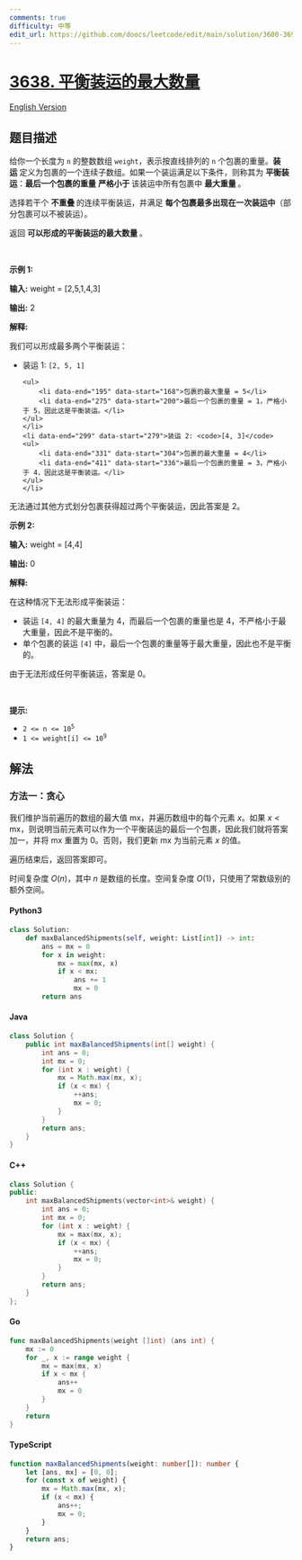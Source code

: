 ```yaml
---
comments: true
difficulty: 中等
edit_url: https://github.com/doocs/leetcode/edit/main/solution/3600-3699/3638.Maximum%20Balanced%20Shipments/README.md
---
```


<!-- problem:start -->

# [3638. 平衡装运的最大数量](https://leetcode.cn/problems/maximum-balanced-shipments)

[English Version](/solution/3600-3699/3638.Maximum%20Balanced%20Shipments/README_EN.md)

## 题目描述

<!-- description:start -->

<p data-end="365" data-start="23">给你一个长度为 <code data-end="76" data-start="73">n</code> 的整数数组 <code data-end="62" data-start="54">weight</code>，表示按直线排列的 <code data-end="109" data-start="106">n</code> 个包裹的重量。<b>装运</b>&nbsp;定义为包裹的一个连续子数组。如果一个装运满足以下条件，则称其为 <strong data-end="247" data-start="235">平衡装运</strong>：<strong data-end="284" data-start="269">最后一个包裹的重量</strong> <strong>严格小于&nbsp;</strong>该装运中所有包裹中&nbsp;<strong data-end="329" data-start="311">最大重量&nbsp;</strong>。</p>

<p data-end="528" data-start="371">选择若干个&nbsp;<strong data-end="406" data-start="387">不重叠&nbsp;</strong>的连续平衡装运，并满足&nbsp;<strong data-end="496" data-start="449">每个包裹最多出现在一次装运中</strong>（部分包裹可以不被装运）。</p>

<p data-end="587" data-start="507">返回 <strong data-end="545" data-start="518">可以形成的平衡装运的最大数量&nbsp;</strong>。</p>

<p>&nbsp;</p>

<p><strong class="example">示例 1:</strong></p>

<div class="example-block">
<p><strong>输入:</strong> <span class="example-io">weight = [2,5,1,4,3]</span></p>

<p><strong>输出:</strong> <span class="example-io">2</span></p>

<p><strong>解释:</strong></p>

<p data-end="136" data-start="62">我们可以形成最多两个平衡装运：</p>

<ul>
	<li data-end="163" data-start="140">装运 1: <code>[2, 5, 1]</code>

    <ul>
    	<li data-end="195" data-start="168">包裹的最大重量 = 5</li>
    	<li data-end="275" data-start="200">最后一个包裹的重量 = 1，严格小于 5，因此这是平衡装运。</li>
    </ul>
    </li>
    <li data-end="299" data-start="279">装运 2: <code>[4, 3]</code>
    <ul>
    	<li data-end="331" data-start="304">包裹的最大重量 = 4</li>
    	<li data-end="411" data-start="336">最后一个包裹的重量 = 3，严格小于 4，因此这是平衡装运。</li>
    </ul>
    </li>

</ul>

<p data-end="519" data-start="413">无法通过其他方式划分包裹获得超过两个平衡装运，因此答案是 2。</p>
</div>

<p><strong class="example">示例 2:</strong></p>

<div class="example-block">
<p><strong>输入:</strong> <span class="example-io">weight = [4,4]</span></p>

<p><strong>输出:</strong> <span class="example-io">0</span></p>

<p><strong>解释:</strong></p>

<p data-end="635" data-start="574">在这种情况下无法形成平衡装运：</p>

<ul>
	<li data-end="772" data-start="639">装运 <code>[4, 4]</code> 的最大重量为 4，而最后一个包裹的重量也是 4，不严格小于最大重量，因此不是平衡的。</li>
	<li data-end="885" data-start="775">单个包裹的装运 <code>[4]</code> 中，最后一个包裹的重量等于最大重量，因此也不是平衡的。</li>
</ul>

<p data-end="958" data-is-last-node="" data-is-only-node="" data-start="887">由于无法形成任何平衡装运，答案是 0。</p>
</div>

<p>&nbsp;</p>

<p><strong>提示:</strong></p>

<ul>
	<li data-end="8706" data-start="8671"><code data-end="8704" data-start="8671">2 &lt;= n &lt;= 10<sup>5</sup></code></li>
	<li data-end="8733" data-start="8709"><code data-end="8733" data-start="8709">1 &lt;= weight[i] &lt;= 10<sup>9</sup></code></li>
</ul>

<!-- description:end -->

## 解法

<!-- solution:start -->

### 方法一：贪心

我们维护当前遍历的数组的最大值 $\text{mx}$，并遍历数组中的每个元素 $x$。如果 $x < \text{mx}$，则说明当前元素可以作为一个平衡装运的最后一个包裹，因此我们就将答案加一，并将 $\text{mx}$ 重置为 0。否则，我们更新 $\text{mx}$ 为当前元素 $x$ 的值。

遍历结束后，返回答案即可。

时间复杂度 $O(n)$，其中 $n$ 是数组的长度。空间复杂度 $O(1)$，只使用了常数级别的额外空间。

<!-- tabs:start -->

#### Python3

```python
class Solution:
    def maxBalancedShipments(self, weight: List[int]) -> int:
        ans = mx = 0
        for x in weight:
            mx = max(mx, x)
            if x < mx:
                ans += 1
                mx = 0
        return ans
```

#### Java

```java
class Solution {
    public int maxBalancedShipments(int[] weight) {
        int ans = 0;
        int mx = 0;
        for (int x : weight) {
            mx = Math.max(mx, x);
            if (x < mx) {
                ++ans;
                mx = 0;
            }
        }
        return ans;
    }
}
```

#### C++

```cpp
class Solution {
public:
    int maxBalancedShipments(vector<int>& weight) {
        int ans = 0;
        int mx = 0;
        for (int x : weight) {
            mx = max(mx, x);
            if (x < mx) {
                ++ans;
                mx = 0;
            }
        }
        return ans;
    }
};
```

#### Go

```go
func maxBalancedShipments(weight []int) (ans int) {
	mx := 0
	for _, x := range weight {
		mx = max(mx, x)
		if x < mx {
			ans++
			mx = 0
		}
	}
	return
}
```

#### TypeScript

```ts
function maxBalancedShipments(weight: number[]): number {
    let [ans, mx] = [0, 0];
    for (const x of weight) {
        mx = Math.max(mx, x);
        if (x < mx) {
            ans++;
            mx = 0;
        }
    }
    return ans;
}
```

<!-- tabs:end -->

<!-- solution:end -->

<!-- problem:end -->
